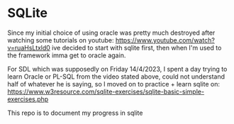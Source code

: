 # SQLite

Since my initial choice of using oracle was pretty much destroyed after watching some tutorials on youtube: https://www.youtube.com/watch?v=ruaHsLtxld0
ive decided to start with sqlite first, then when I'm used to the framework imma get to oracle again. 

For SDL which was supposedly on Friday 14/4/2023, I spent a day trying to learn Oracle or PL-SQL from the video stated above, could not understand half of whatever he is saying, so I moved on to practice + learn sqlite on: https://www.w3resource.com/sqlite-exercises/sqlite-basic-simple-exercises.php

This repo is to document my progress in sqlite
